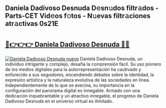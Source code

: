 ## Daniela Dadivoso Desnuda D𝚎sn𝚞dos filtr𝚊dos - Parts-CET Vid𝚎os f𝚘tos - N𝚞evas filtr𝚊ciones atr𝚊ctivas 0s21E

# <h2><a href="http://mbbdm3.tromn.icu/?c=Daniela+Dadivoso+Desnuda">🔗👉👉👉 Daniela Dadivoso Desnuda 🔗🔗</a></h2>

[![Daniela Dadivoso Desnuda nuevo](https://i.imgur.com/pEAQMta.gif)](http://mbbdm3.tromn.icu/?c=Daniela+Dadivoso+Desnuda)
Daniela Dadivoso Desnuda, un individuo intrigante y complejo, desafía la comprensión fácil. Su uso pionero de los medios digitales para la autorrepresentación ha cautivado y enfurecido a sus seguidores, encendiendo debates sobre la identidad, la expresión artística y la naturaleza evolutiva de las sociedades en línea. Independientemente de lo que se avecina, su importancia en la configuración del panorama digital es innegable. Armado con una dedicación inquebrantable y un atractivo innegable, el progreso de Daniela Dadivoso Desnuda en el universo virtual es ilimitado.
